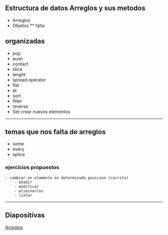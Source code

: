 ## Estructura de datos Arreglos y sus metodos
 - Arreglos
 - Objetos ** falta
 
## organizadas

- pop
- push
- contact
- slice
- lenght
- spread operator
- flat
- at 
- sort
- filter
- reverse
- Set crear nuevos elementos

--- 
## temas que nos falta de arreglos

- some
- every
- splice

### ejercicios propuestos    
    - cambiar un elemento en determinada posicion (carrito)
        - añadir
        - modificar
        - eliminarlos
        - listar
---

## Diapositivas
[Arreglos](https://docs.google.com/presentation/d/1n3C26oIA8nNilU_h9e5KL1hcuLysEQ_ZuPVDyvR5bvQ/edit?usp=sharing)

